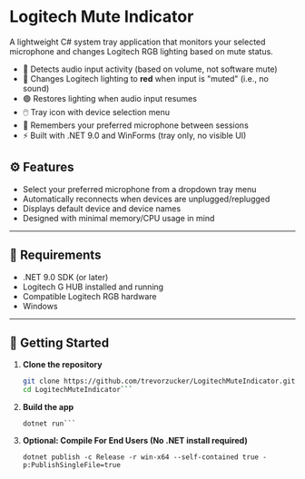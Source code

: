 # Logitech Mute Indicator

A lightweight C# system tray application that monitors your selected microphone and changes Logitech RGB lighting based on mute status.

- 🎤 Detects audio input activity (based on volume, not software mute)
- 🔴 Changes Logitech lighting to **red** when input is "muted" (i.e., no sound)
- 🟢 Restores lighting when audio input resumes
- 🖱️ Tray icon with device selection menu
- 💾 Remembers your preferred microphone between sessions
- ⚡ Built with .NET 9.0 and WinForms (tray only, no visible UI)

## ⚙️ Features

- Select your preferred microphone from a dropdown tray menu
- Automatically reconnects when devices are unplugged/replugged
- Displays default device and device names
- Designed with minimal memory/CPU usage in mind

---

## 🧱 Requirements

- .NET 9.0 SDK (or later)
- Logitech G HUB installed and running
- Compatible Logitech RGB hardware
- Windows

---

## 🚀 Getting Started

1. **Clone the repository**

   ```bash
   git clone https://github.com/trevorzucker/LogitechMuteIndicator.git
   cd LogitechMuteIndicator```

2. **Build the app**

   ```dotnet build
   dotnet run```

3. **Optional: Compile For End Users (No .NET install required)**

   ```dotnet publish -c Release -r win-x64 --self-contained true -p:PublishSingleFile=true```
